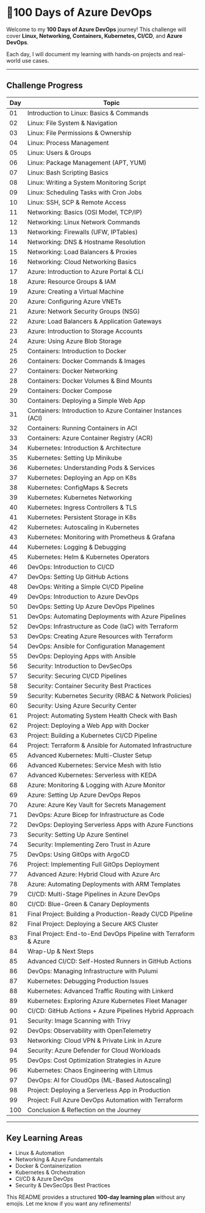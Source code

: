 # 🚀100 Days of Azure DevOps

Welcome to my **100 Days of Azure DevOps** journey! This challenge will cover **Linux, Networking, Containers, Kubernetes, CI/CD**, and **Azure DevOps**.  

Each day, I will document my learning with hands-on projects and real-world use cases.  

---

## Challenge Progress  

| Day | Topic |
|----|-------|
| 01  | Introduction to Linux: Basics & Commands |
| 02  | Linux: File System & Navigation |
| 03  | Linux: File Permissions & Ownership |
| 04  | Linux: Process Management |
| 05  | Linux: Users & Groups |
| 06  | Linux: Package Management (APT, YUM) |
| 07  | Linux: Bash Scripting Basics |
| 08  | Linux: Writing a System Monitoring Script |
| 09  | Linux: Scheduling Tasks with Cron Jobs |
| 10  | Linux: SSH, SCP & Remote Access |
| 11  | Networking: Basics (OSI Model, TCP/IP) |
| 12  | Networking: Linux Network Commands |
| 13  | Networking: Firewalls (UFW, IPTables) |
| 14  | Networking: DNS & Hostname Resolution |
| 15  | Networking: Load Balancers & Proxies |
| 16  | Networking: Cloud Networking Basics |
| 17  | Azure: Introduction to Azure Portal & CLI |
| 18  | Azure: Resource Groups & IAM |
| 19  | Azure: Creating a Virtual Machine |
| 20  | Azure: Configuring Azure VNETs |
| 21  | Azure: Network Security Groups (NSG) |
| 22  | Azure: Load Balancers & Application Gateways |
| 23  | Azure: Introduction to Storage Accounts |
| 24  | Azure: Using Azure Blob Storage |
| 25  | Containers: Introduction to Docker |
| 26  | Containers: Docker Commands & Images |
| 27  | Containers: Docker Networking |
| 28  | Containers: Docker Volumes & Bind Mounts |
| 29  | Containers: Docker Compose |
| 30  | Containers: Deploying a Simple Web App |
| 31  | Containers: Introduction to Azure Container Instances (ACI) |
| 32  | Containers: Running Containers in ACI |
| 33  | Containers: Azure Container Registry (ACR) |
| 34  | Kubernetes: Introduction & Architecture |
| 35  | Kubernetes: Setting Up Minikube |
| 36  | Kubernetes: Understanding Pods & Services |
| 37  | Kubernetes: Deploying an App on K8s |
| 38  | Kubernetes: ConfigMaps & Secrets |
| 39  | Kubernetes: Kubernetes Networking |
| 40  | Kubernetes: Ingress Controllers & TLS |
| 41  | Kubernetes: Persistent Storage in K8s |
| 42  | Kubernetes: Autoscaling in Kubernetes |
| 43  | Kubernetes: Monitoring with Prometheus & Grafana |
| 44  | Kubernetes: Logging & Debugging |
| 45  | Kubernetes: Helm & Kubernetes Operators |
| 46  | DevOps: Introduction to CI/CD |
| 47  | DevOps: Setting Up GitHub Actions |
| 48  | DevOps: Writing a Simple CI/CD Pipeline |
| 49  | DevOps: Introduction to Azure DevOps |
| 50  | DevOps: Setting Up Azure DevOps Pipelines |
| 51  | DevOps: Automating Deployments with Azure Pipelines |
| 52  | DevOps: Infrastructure as Code (IaC) with Terraform |
| 53  | DevOps: Creating Azure Resources with Terraform |
| 54  | DevOps: Ansible for Configuration Management |
| 55  | DevOps: Deploying Apps with Ansible |
| 56  | Security: Introduction to DevSecOps |
| 57  | Security: Securing CI/CD Pipelines |
| 58  | Security: Container Security Best Practices |
| 59  | Security: Kubernetes Security (RBAC & Network Policies) |
| 60  | Security: Using Azure Security Center |
| 61  | Project: Automating System Health Check with Bash |
| 62  | Project: Deploying a Web App with Docker |
| 63  | Project: Building a Kubernetes CI/CD Pipeline |
| 64  | Project: Terraform & Ansible for Automated Infrastructure |
| 65  | Advanced Kubernetes: Multi-Cluster Setup |
| 66  | Advanced Kubernetes: Service Mesh with Istio |
| 67  | Advanced Kubernetes: Serverless with KEDA |
| 68  | Azure: Monitoring & Logging with Azure Monitor |
| 69  | Azure: Setting Up Azure DevOps Repos |
| 70  | Azure: Azure Key Vault for Secrets Management |
| 71  | DevOps: Azure Bicep for Infrastructure as Code |
| 72  | DevOps: Deploying Serverless Apps with Azure Functions |
| 73  | Security: Setting Up Azure Sentinel |
| 74  | Security: Implementing Zero Trust in Azure |
| 75  | DevOps: Using GitOps with ArgoCD |
| 76  | Project: Implementing Full GitOps Deployment |
| 77  | Advanced Azure: Hybrid Cloud with Azure Arc |
| 78  | Azure: Automating Deployments with ARM Templates |
| 79  | CI/CD: Multi-Stage Pipelines in Azure DevOps |
| 80  | CI/CD: Blue-Green & Canary Deployments |
| 81  | Final Project: Building a Production-Ready CI/CD Pipeline |
| 82  | Final Project: Deploying a Secure AKS Cluster |
| 83  | Final Project: End-to-End DevOps Pipeline with Terraform & Azure |
| 84  | Wrap-Up & Next Steps |
| 85  | Advanced CI/CD: Self-Hosted Runners in GitHub Actions |
| 86  | DevOps: Managing Infrastructure with Pulumi |
| 87  | Kubernetes: Debugging Production Issues |
| 88  | Kubernetes: Advanced Traffic Routing with Linkerd |
| 89  | Kubernetes: Exploring Azure Kubernetes Fleet Manager |
| 90  | CI/CD: GitHub Actions + Azure Pipelines Hybrid Approach |
| 91  | Security: Image Scanning with Trivy |
| 92  | DevOps: Observability with OpenTelemetry |
| 93  | Networking: Cloud VPN & Private Link in Azure |
| 94  | Security: Azure Defender for Cloud Workloads |
| 95  | DevOps: Cost Optimization Strategies in Azure |
| 96  | Kubernetes: Chaos Engineering with Litmus |
| 97  | DevOps: AI for CloudOps (ML-Based Autoscaling) |
| 98  | Project: Deploying a Serverless App in Production |
| 99  | Project: Full Azure DevOps Automation with Terraform |
| 100 | Conclusion & Reflection on the Journey |

---

## Key Learning Areas  
- Linux & Automation  
- Networking & Azure Fundamentals  
- Docker & Containerization  
- Kubernetes & Orchestration  
- CI/CD & Azure DevOps  
- Security & DevSecOps Best Practices  

This README provides a structured **100-day learning plan** without any emojis. Let me know if you want any refinements!  
